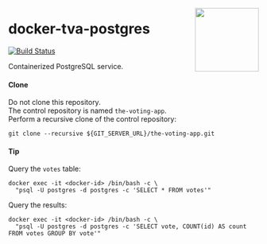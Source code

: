 <img src="http://45.media.tumblr.com/0370959cd51e9ffd354f8f2e825c05c3/tumblr_n6jwtyRzcU1rwdgsoo1_1280.gif"
  align="right" border="0" width="128" height="128" />

# docker-tva-postgres

[![Build Status](https://travis-ci.org/katosys/docker-tva-postgres.svg?branch=master)](https://travis-ci.org/katosys/docker-tva-postgres)

Containerized PostgreSQL service.

#### Clone

Do not clone this repository.  
The control repository is named `the-voting-app`.  
Perform a recursive clone of the control repository:

```
git clone --recursive ${GIT_SERVER_URL}/the-voting-app.git
```

#### Tip

Query the `votes` table:

```
docker exec -it <docker-id> /bin/bash -c \
  "psql -U postgres -d postgres -c 'SELECT * FROM votes'"
```

Query the results:

```
docker exec -it <docker-id> /bin/bash -c \
  "psql -U postgres -d postgres -c 'SELECT vote, COUNT(id) AS count FROM votes GROUP BY vote'"
```
